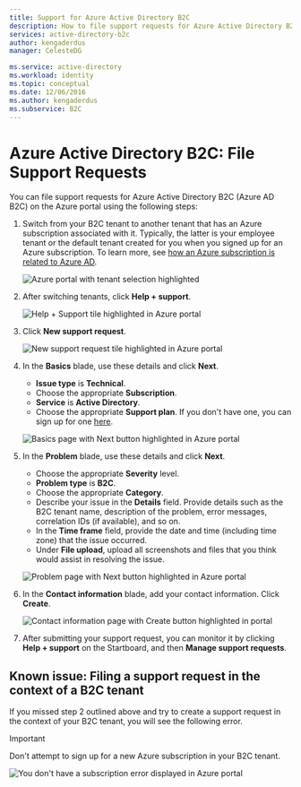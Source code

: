 ```yaml
---
title: Support for Azure Active Directory B2C  
description: How to file support requests for Azure Active Directory B2C.
services: active-directory-b2c
author: kengaderdus
manager: CelesteDG

ms.service: active-directory
ms.workload: identity
ms.topic: conceptual
ms.date: 12/06/2016
ms.author: kengaderdus
ms.subservice: B2C
---
```


# Azure Active Directory B2C: File Support Requests
You can file support requests for Azure Active Directory B2C (Azure AD B2C) on the Azure portal using the following steps:

1. Switch from your B2C tenant to another tenant that has an Azure subscription associated with it. Typically, the latter is your employee tenant or the default tenant created for you when you signed up for an Azure subscription. To learn more, see [how an Azure subscription is related to Azure AD](../active-directory/fundamentals/active-directory-how-subscriptions-associated-directory.md).

    ![Azure portal with tenant selection highlighted](./media/support-options/support-switch-dir.png)

1. After switching tenants, click **Help + support**.

    ![Help + Support tile highlighted in Azure portal](./media/support-options/support-support.png)

1. Click **New support request**.

    ![New support request tile highlighted in Azure portal](./media/support-options/support-new.png)

1. In the **Basics** blade, use these details and click **Next**.

    * **Issue type** is **Technical**.
    * Choose the appropriate **Subscription**.
    * **Service** is **Active Directory**.
    * Choose the appropriate **Support plan**. If you don't have one, you can sign up for one [here](https://azure.microsoft.com/support/plans/).

     ![Basics page with Next button highlighted in Azure portal](./media/support-options/support-basics.png)

1. In the **Problem** blade, use these details and click **Next**.

    * Choose the appropriate **Severity** level.
    * **Problem type** is **B2C**.
    * Choose the appropriate **Category**.
    * Describe your issue in the **Details** field. Provide details such as the B2C tenant name, description of the problem, error messages, correlation IDs (if available), and so on.
    * In the **Time frame** field, provide the date and time (including time zone) that the issue occurred.
    * Under **File upload**, upload all screenshots and files that you think would assist in resolving the issue.

     ![Problem page with Next button highlighted in Azure portal](./media/support-options/support-problem.png)

1. In the **Contact information** blade, add your contact information. Click **Create**.

    ![Contact information page with Create button highlighted in portal](./media/support-options/support-contact.png)

1. After submitting your support request, you can monitor it by clicking **Help + support** on the Startboard, and then **Manage support requests**.

## Known issue: Filing a support request in the context of a B2C tenant

If you missed step 2 outlined above and try to create a support request in the context of your B2C tenant, you will see the following error.

> [!IMPORTANT]
> Don't attempt to sign up for a new Azure subscription in your B2C tenant. 

![You don't have a subscription error displayed in Azure portal](./media/support-options/support-no-sub.png)
